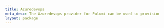 ```yaml
---
title: Azuredevops
meta_desc: The Azuredevops provider for Pulumi can be used to provision any of the cloud resources available in Azuredevops.
layout: package
---
```

